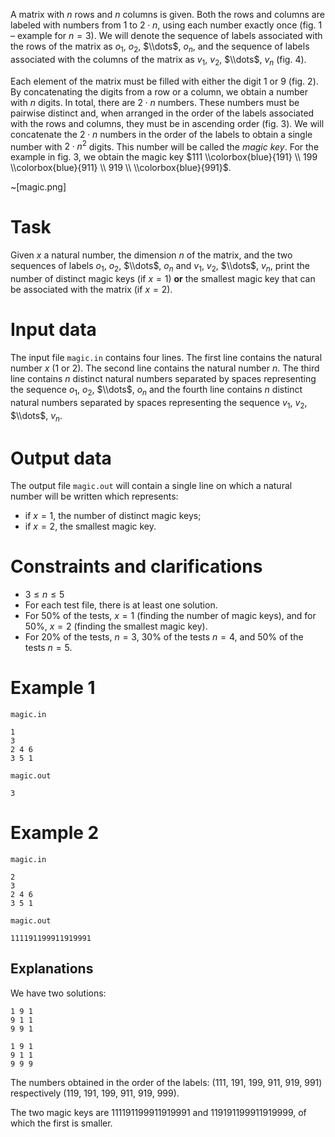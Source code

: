 
A matrix with $n$ rows and $n$ columns is given. Both the rows and columns are labeled with numbers from $1$ to $2 \cdot n$, using each number exactly once (fig. $1$ – example for $n = 3$). We will denote the sequence of labels associated with the rows of the matrix as $o_1$, $o_2$, $\\dots$, $o_n$, and the sequence of labels associated with the columns of the matrix as $v_1$, $v_2$, $\\dots$, $v_n$ (fig. $4$).

Each element of the matrix must be filled with either the digit $1$ or $9$ (fig. $2$). By concatenating the digits from a row or a column, we obtain a number with $n$ digits. In total, there are $2 \cdot n$ numbers. These numbers must be pairwise distinct and, when arranged in the order of the labels associated with the rows and columns, they must be in ascending order (fig. $3$). We will concatenate the $2 \cdot n$ numbers in the order of the labels to obtain a single number with $2 \cdot n^2$ digits. This number will be called the _magic key_. For the example in fig. $3$, we obtain the magic key $111 \\colorbox{blue}{191} \\ 199 \\colorbox{blue}{911} \\ 919 \\ \\colorbox{blue}{991}$. 

~[magic.png]

# Task

Given $x$ a natural number, the dimension $n$ of the matrix, and the two sequences of labels $o_1$, $o_2$, $\\dots$, $o_n$ and $v_1$, $v_2$, $\\dots$, $v_n$, print the number of distinct magic keys (if $x = 1$) **or** the smallest magic key that can be associated with the matrix (if $x = 2$).

# Input data

The input file `magic.in` contains four lines. The first line contains the natural number $x$ ($1$ or $2$). The second line contains the natural number $n$. The third line contains $n$ distinct natural numbers separated by spaces representing the sequence $o_1$, $o_2$, $\\dots$, $o_n$ and the fourth line contains $n$ distinct natural numbers separated by spaces representing the sequence $v_1$, $v_2$, $\\dots$, $v_n$.

# Output data

The output file `magic.out` will contain a single line on which a natural number will be written which represents:

- if $x=1$, the number of distinct magic keys;
- if $x=2$, the smallest magic key.

# Constraints and clarifications

* $3 \leq n \leq 5$
* For each test file, there is at least one solution.
* For $50\%$ of the tests, $x=1$ (finding the number of magic keys), and for $50\%$, $x=2$ (finding the smallest magic key).
* For $20\%$ of the tests, $n=3$, $30\%$ of the tests $n=4$, and $50\%$ of the tests $n=5$.

# Example 1

`magic.in`
```
1
3
2 4 6
3 5 1
```

`magic.out`
```
3
```

# Example 2

`magic.in`
```
2
3
2 4 6
3 5 1
```

`magic.out`
```
111191199911919991
```

## Explanations

We have two solutions:

```
1 9 1
9 1 1 
9 9 1
```

```
1 9 1
9 1 1
9 9 9
```

The numbers obtained in the order of the labels: ($111$, $191$, $199$, $911$, $919$, $991$) respectively ($119$, $191$, $199$, $911$, $919$, $999$).

The two magic keys are $111191199911919991$ and $119191199911919999$, of which the first is smaller.
